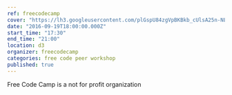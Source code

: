```yaml
---
ref: freecodecamp
cover: "https://lh3.googleusercontent.com/plGspU84zgVpBKBkb_cUlsA25n-NLCjnDY3aldlUYQCYgOTjiofB6S1fIPvVtoj8Dt4=s630-fcrop64=1,615b0000f898ffff"
date: "2016-09-19T18:00:00.000Z"
start_time: "17:30"
end_time: "21:00"
location: d3
organizer: freecodecamp
categories: free code peer workshop
published: true
---
```

Free Code Camp is a not for profit organization
